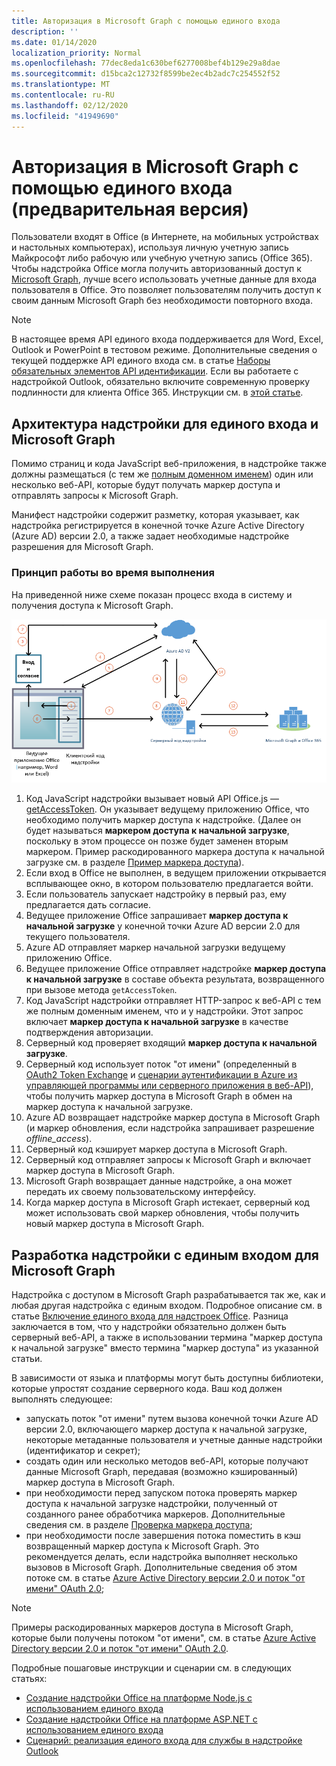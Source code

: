 ```yaml
---
title: Авторизация в Microsoft Graph с помощью единого входа
description: ''
ms.date: 01/14/2020
localization_priority: Normal
ms.openlocfilehash: 77dec8eda1c630bef6277008bef4b129e29a8dae
ms.sourcegitcommit: d15bca2c12732f8599be2ec4b2adc7c254552f52
ms.translationtype: MT
ms.contentlocale: ru-RU
ms.lasthandoff: 02/12/2020
ms.locfileid: "41949690"
---
```

# <a name="authorize-to-microsoft-graph-with-sso-preview"></a>Авторизация в Microsoft Graph с помощью единого входа (предварительная версия)

Пользователи входят в Office (в Интернете, на мобильных устройствах и настольных компьютерах), используя личную учетную запись Майкрософт либо рабочую или учебную учетную запись (Office 365). Чтобы надстройка Office могла получить авторизованный доступ к [Microsoft Graph](https://developer.microsoft.com/graph/docs), лучше всего использовать учетные данные для входа пользователя в Office. Это позволяет пользователям получить доступ к своим данным Microsoft Graph без необходимости повторного входа. 

> [!NOTE]
> В настоящее время API единого входа поддерживается для Word, Excel, Outlook и PowerPoint в тестовом режиме. Дополнительные сведения о текущей поддержке API единого входа см. в статье [Наборы обязательных элементов API идентификации](/office/dev/add-ins/reference/requirement-sets/identity-api-requirement-sets). Если вы работаете с надстройкой Outlook, обязательно включите современную проверку подлинности для клиента Office 365. Инструкции см. в [этой статье](https://social.technet.microsoft.com/wiki/contents/articles/32711.exchange-online-how-to-enable-your-tenant-for-modern-authentication.aspx).

## <a name="add-in-architecture-for-sso-and-microsoft-graph"></a>Архитектура надстройки для единого входа и Microsoft Graph

Помимо страниц и кода JavaScript веб-приложения, в надстройке также должны размещаться (с тем же [полным доменном именем](/windows/desktop/DNS/f-gly#_dns_fully_qualified_domain_name_fqdn__gly)) один или несколько веб-API, которые будут получать маркер доступа и отправлять запросы к Microsoft Graph.

Манифест надстройки содержит разметку, которая указывает, как надстройка регистрируется в конечной точке Azure Active Directory (Azure AD) версии 2.0, а также задает необходимые надстройке разрешения для Microsoft Graph.

### <a name="how-it-works-at-runtime"></a>Принцип работы во время выполнения

На приведенной ниже схеме показан процесс входа в систему и получения доступа к Microsoft Graph.

![Схема единого входа](../images/sso-access-to-microsoft-graph.png)

1. Код JavaScript надстройки вызывает новый API Office.js — [getAccessToken](/javascript/api/office-runtime/officeruntime.auth#getaccesstoken-options-). Он указывает ведущему приложению Office, что необходимо получить маркер доступа к надстройке. (Далее он будет называться **маркером доступа к начальной загрузке**, поскольку в этом процессе он позже будет заменен вторым маркером. Пример раскодированного маркера доступа к начальной загрузке см. в разделе [Пример маркера доступа](sso-in-office-add-ins.md#example-access-token)).
2. Если вход в Office не выполнен, в ведущем приложении открывается всплывающее окно, в котором пользователю предлагается войти.
3. Если пользователь запускает надстройку в первый раз, ему предлагается дать согласие.
4. Ведущее приложение Office запрашивает **маркер доступа к начальной загрузке** у конечной точки Azure AD версии 2.0 для текущего пользователя.
5. Azure AD отправляет маркер начальной загрузки ведущему приложению Office.
6. Ведущее приложение Office отправляет надстройке **маркер доступа к начальной загрузке** в составе объекта результата, возвращенного при вызове метода `getAccessToken`.
7. Код JavaScript надстройки отправляет HTTP-запрос к веб-API с тем же полным доменным именем, что и у надстройки. Этот запрос включает **маркер доступа к начальной загрузке** в качестве подтверждения авторизации.
8. Серверный код проверяет входящий **маркер доступа к начальной загрузке**.
9. Серверный код использует поток "от имени" (определенный в [OAuth2 Token Exchange](https://tools.ietf.org/html/draft-ietf-oauth-token-exchange-02) и [сценарии аутентификации в Azure из управляющей программы или серверного приложения в веб-API](/azure/active-directory/develop/active-directory-authentication-scenarios)), чтобы получить маркер доступа в Microsoft Graph в обмен на маркер доступа к начальной загрузке.
10. Azure AD возвращает надстройке маркер доступа в Microsoft Graph (и маркер обновления, если надстройка запрашивает разрешение *offline_access*).
11. Серверный код кэширует маркер доступа в Microsoft Graph.
12. Серверный код отправляет запросы к Microsoft Graph и включает маркер доступа в Microsoft Graph.
13. Microsoft Graph возвращает данные надстройке, а она может передать их своему пользовательскому интерфейсу.
14. Когда маркер доступа в Microsoft Graph истекает, серверный код может использовать свой маркер обновления, чтобы получить новый маркер доступа в Microsoft Graph.

## <a name="develop-an-sso-add-in-that-accesses-microsoft-graph"></a>Разработка надстройки с единым входом для Microsoft Graph

Надстройка с доступом в Microsoft Graph разрабатывается так же, как и любая другая надстройка с единым входом. Подробное описание см. в статье [Включение единого входа для надстроек Office](/office/dev/add-ins/develop/sso-in-office-add-ins). Разница заключается в том, что у надстройки обязательно должен быть серверный веб-API, а также в использовании термина "маркер доступа к начальной загрузке" вместо термина "маркер доступа" из указанной статьи.

В зависимости от языка и платформы могут быть доступны библиотеки, которые упростят создание серверного кода. Ваш код должен выполнять следующее:

* запускать поток "от имени" путем вызова конечной точки Azure AD версии 2.0, включающего маркер доступа к начальной загрузке, некоторые метаданные пользователя и учетные данные надстройки (идентификатор и секрет);
* создать один или несколько методов веб-API, которые получают данные Microsoft Graph, передавая (возможно кэшированный) маркер доступа в Microsoft Graph.
* при необходимости перед запуском потока проверять маркер доступа к начальной загрузке надстройки, полученный от созданного ранее обработчика маркеров. Дополнительные сведения см. в разделе [Проверка маркера доступа](sso-in-office-add-ins.md#validate-the-access-token); 
* при необходимости после завершения потока поместить в кэш возвращенный маркер доступа к Microsoft Graph. Это рекомендуется делать, если надстройка выполняет несколько вызовов в Microsoft Graph. Дополнительные сведения об этом потоке см. в статье [Azure Active Directory версии 2.0 и поток "от имени" OAuth 2.0](/azure/active-directory/develop/active-directory-v2-protocols-oauth-on-behalf-of);

> [!NOTE]
> Примеры раскодированных маркеров доступа в Microsoft Graph, которые были получены потоком "от имени", см. в статье [Azure Active Directory версии 2.0 и поток "от имени" OAuth 2.0](/azure/active-directory/develop/active-directory-v2-protocols-oauth-on-behalf-of).

Подробные пошаговые инструкции и сценарии см. в следующих статьях:

* [Создание надстройки Office на платформе Node.js с использованием единого входа](create-sso-office-add-ins-nodejs.md)
* [Создание надстройки Office на платформе ASP.NET с использованием единого входа](create-sso-office-add-ins-aspnet.md)
* [Сценарий: реализация единого входа для службы в надстройке Outlook](/outlook/add-ins/implement-sso-in-outlook-add-in)
